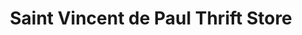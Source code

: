 ---
title: "Saint Vincent de Paul Thrift Store"
url: /eugene/saint-vincent-de-paul-thrift-store-division-avenue/
shop: Gebrauchtwaren
---